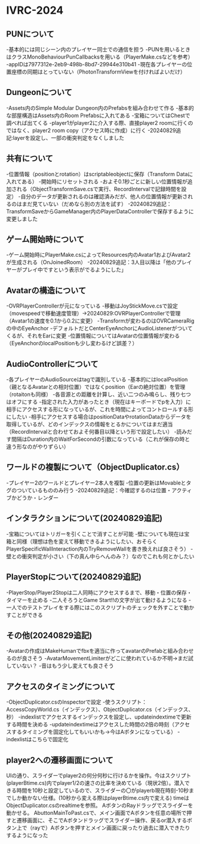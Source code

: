 # IVRC-2024

## PUNについて
-基本的には同じシーン内のプレイヤー同士での通信を担う
-PUNを用いるときはクラスMonoBehaviourPunCallbacksを用いる（PlayerMake.csなどを参考）
-appIDは7977312e-2eb9-498b-8bd7-29944e310b41
-現在各プレイヤーの位置座標の同期はとっていない（PhotonTransformViewを付ければよいだけ）

## Dungeonについて
-Assets内のSimple Modular Dungeon内のPrefabsを組み合わせて作る
-基本的な部屋構造はAssets内のRoom Prefabsに入れてある
-宝箱についてはChestで調べれば出てくる
-player1がplayer2に介入する際、直接player2 roomに行くのではなく、player2 room copy（アクセス時に作成）に行く
-20240829追記:layerを設定し、一部の衝突判定をなくしました

## 共有について
-位置情報（positionとrotation）はscriptableobjectに保存（Transform Dataに入れてある）
-開始時にリセットされる
-およそ0.1秒ごとに新しい位置情報が追加される（ObjectTransformSave.csで実行、RecordIntervalで記録時間を設定）
-自分のデータが更新されるのは確認済みだが、他人の位置情報が更新されるのはまだ見ていない（だめなら別の方法を試す）
-20240829追記：TransformSaveからGameManager内のPlayerDataControllerで保存するように変更しました

## ゲーム開始時について
-ゲーム開始時にPlayerMake.csによってResources内のAvatar1およびAvatar2が生成される（OnJoinedRoom）
-20240829追記：3人目以降は「他のプレイヤーがプレイ中ですという表示がでるようにした」

## Avatarの構造について
-OVRPlayerControllerが元になっている
-移動はJoyStickMove.csで設定（movespeedで移動速度管理）→20240829:OVRPlayerControllerで管理（Avatar1の速度を0.1から0.2に変更）
-Transformが変わるのはOVRCameraRigの中のEyeAnchor
-デフォルトだとCenterEyeAnchorにAudioListenerがついてくるが、それをEarに変更
-位置情報についてはAvatarの位置情報が変わる（EyeAnchorのlocalPositionも少し変わるけど誤差？）

## AudioControllerについて
-各プレイヤーのAudioSourceはtagで識別している
-基本的にはlocalPosition（親となるAvatarとの相対位置）ではなくposition（Earの絶対位置）を管理（rotaitonも同様）
-各音源との距離を計算し、近い二つのみ鳴らし、残り七つはオフにする
-指定された入力があったとき（現在はキーボードでpを入力）に相手にアクセスする形になっているが、これを時間によってコントロールする形にしたい
-相手にアクセスする場合はpositionDataやrotationDataからデータを取得しているが、どのインデックスの情報をとるかについてはまだ適当（RecordIntervalと合わせておよそ何番目以降という形で設定したい）
-読みだす間隔はDuration内のWaitForSecondの引数になっている（これが保存の時と違う形なのがやりずらい）

## ワールドの複製について（ObjectDuplicator.cs）
-プレイヤー2のワールドとプレイヤー2本人を複製
-位置の更新はMovableとタグのついているもののみ行う
-20240829追記：今確認するのは位置・アクティブかどうか・レンダー

## インタラクションについて(20240829追記)
-宝箱についてはトリガーを引くことで消すことが可能
-壁についても現在は宝箱と同様（理想は色を変えて移動できるようにしたい、おそらくPlayerSpecificWallInteraction内のTryRemoveWallを書き換えれば良さそう）
-壁との衝突判定が小さい（下の真ん中らへんのみ？）なのでこれも何とかしたい

## PlayerStopについて(20240829追記)
-PlayerStop/Player2Stopは二人同時にアクセスするまで、移動・位置の保存・タイマーを止める
-二人そろうとGame Start!!の文字が出て動けるようになる
-一人でのテストプレイをする際にはこのスクリプトのチェックを外すことで動かすことができる

## その他(20240829追記)
-Avatarの作成はMakeHumanでfbxを適当に作ってavatarのPrefabと組み合わせるのが良さそう
-AvatarMovementLimiterがどこに使われているか不明→まだ試していない？
-音はもう少し変えても良さそう

## アクセスのタイミングについて
-ObjectDuplicator.csのInspectorで設定
-使うスクリプト：AccessCopyWorld.cs（インデックス）、ObjectDuplicator.cs（インデックス、秒）
-indexlistでアクセスするインデックスを設定し、updateindextimeで更新する時間を決める
-updateindextimeはアクセスした時間の2倍の時刻（アクセスするタイミングを固定化してもいいかも→今はAボタンになっている）
-indexlistはこちらで固定化

## player2への遷移画面について
UIの通り、スライダーでplayer2の何分何秒に行けるかを操作。今はスクリプト(playerBtime.cs)内でplayer1/2の速さの比率を決めている（現状2倍）。潜入できる時間を10秒と設定しているので、スライダーの〇がplayerb現在時刻-10秒までしか動かない仕様。(10秒から変える際はplayerBtime.cs内で変える)
timeはObjectDuplicator.csのrealtimeを参照。
AボタンのRayドラッグでスライダーを動かせる。
AbuttonMainToPast.csで、メイン画面でAボタンを任意の場所で押すと遷移画面に、そこでAボタンドラッグでスライダー操作、戻るor潜入するボタン上で（rayで）Aボタンを押すとメイン画面に戻ったり過去に潜入できたりするようになった
